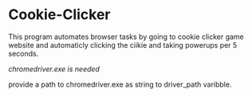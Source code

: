 # Cookie-Clicker

This program automates browser tasks by going to cookie clicker game website and automaticly clicking the ciikie and taking powerups per 5 seconds. 

*chromedriver.exe is needed*

provide a path to chromedriver.exe as string to driver_path varibble.
